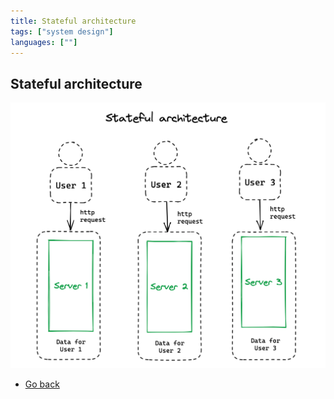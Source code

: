 ```yaml
---
title: Stateful architecture
tags: ["system design"]
languages: [""]
---
```


## Stateful architecture

![Stateful architecture](https://raw.githubusercontent.com/AndersDeath/holy-theory/main/images/12-stateful-architecture.png)

- [Go back](../readme.md)
